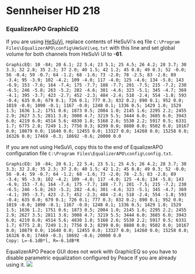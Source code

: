 # Sennheiser HD 218
### EqualizerAPO GraphicEQ
If you are using [HeSuVi](https://sourceforge.net/projects/hesuvi/), replace contents of HeSuVi's eq file `C:\Program Files\EqualizerAPO\config\HeSuVi\eq.txt` with this line and set global volume for both channels from HeSuVi UI to **-61**.
```
GraphicEQ: 10 -84; 20 6.1; 22 5.4; 23 5.1; 25 4.5; 26 4.2; 28 3.7; 30 3.3; 32 2.8; 35 2.3; 37 2.0; 40 1.5; 42 1.2; 45 0.8; 49 0.3; 52 -0.0; 56 -0.4; 59 -0.7; 64 -1.2; 68 -1.6; 73 -2.0; 78 -2.5; 83 -2.8; 89 -3.4; 95 -3.9; 102 -4.2; 109 -4.0; 117 -4.0; 125 -4.6; 134 -5.8; 143 -6.9; 153 -7.6; 164 -7.4; 175 -7.7; 188 -7.7; 201 -7.5; 215 -7.2; 230 -6.5; 246 -5.8; 263 -5.2; 282 -4.6; 301 -4.6; 323 -5.1; 345 -4.7; 369 -4.1; 395 -3.7; 423 -2.7; 452 -2.3; 484 -2.4; 518 -2.4; 554 -1.8; 593 -0.4; 635 0.0; 679 0.1; 726 0.1; 777 0.3; 832 0.2; 890 0.1; 952 0.0; 1019 -0.0; 1090 -0.1; 1167 -0.0; 1248 0.1; 1336 0.5; 1429 1.0; 1529 1.5; 1636 1.2; 1751 0.6; 1873 0.5; 2004 1.0; 2145 1.6; 2295 2.2; 2455 2.9; 2627 3.5; 2811 3.8; 3008 4.7; 3219 5.5; 3444 6.0; 3685 6.0; 3943 6.0; 4219 6.0; 4514 5.6; 4830 1.8; 5168 2.6; 5530 2.2; 5917 0.5; 6331 1.7; 6775 2.8; 7249 1.3; 7756 0.3; 8299 0.0; 8880 0.0; 9502 0.0; 10167 0.0; 10879 0.0; 11640 0.0; 12455 0.0; 13327 0.0; 14260 0.0; 15258 0.0; 16326 0.0; 17469 -0.3; 18692 -0.6; 20000 0.0
```
If you are not using HeSuVi, copy this to the end of EqualizerAPO configuration file `C:\Program Files\EqualizerAPO\config\config.txt`.
```
GraphicEQ: 10 -84; 20 6.1; 22 5.4; 23 5.1; 25 4.5; 26 4.2; 28 3.7; 30 3.3; 32 2.8; 35 2.3; 37 2.0; 40 1.5; 42 1.2; 45 0.8; 49 0.3; 52 -0.0; 56 -0.4; 59 -0.7; 64 -1.2; 68 -1.6; 73 -2.0; 78 -2.5; 83 -2.8; 89 -3.4; 95 -3.9; 102 -4.2; 109 -4.0; 117 -4.0; 125 -4.6; 134 -5.8; 143 -6.9; 153 -7.6; 164 -7.4; 175 -7.7; 188 -7.7; 201 -7.5; 215 -7.2; 230 -6.5; 246 -5.8; 263 -5.2; 282 -4.6; 301 -4.6; 323 -5.1; 345 -4.7; 369 -4.1; 395 -3.7; 423 -2.7; 452 -2.3; 484 -2.4; 518 -2.4; 554 -1.8; 593 -0.4; 635 0.0; 679 0.1; 726 0.1; 777 0.3; 832 0.2; 890 0.1; 952 0.0; 1019 -0.0; 1090 -0.1; 1167 -0.0; 1248 0.1; 1336 0.5; 1429 1.0; 1529 1.5; 1636 1.2; 1751 0.6; 1873 0.5; 2004 1.0; 2145 1.6; 2295 2.2; 2455 2.9; 2627 3.5; 2811 3.8; 3008 4.7; 3219 5.5; 3444 6.0; 3685 6.0; 3943 6.0; 4219 6.0; 4514 5.6; 4830 1.8; 5168 2.6; 5530 2.2; 5917 0.5; 6331 1.7; 6775 2.8; 7249 1.3; 7756 0.3; 8299 0.0; 8880 0.0; 9502 0.0; 10167 0.0; 10879 0.0; 11640 0.0; 12455 0.0; 13327 0.0; 14260 0.0; 15258 0.0; 16326 0.0; 17469 -0.3; 18692 -0.6; 20000 0.0
Copy: L=-6.1dB*l, R=-6.1dB*R
```
EqualizerAPO Peace GUI does not work with GraphicEQ so you have to disable parametric equalization configured by Peace if you are already using it.
![](https://raw.githubusercontent.com/jaakkopasanen/AutoEq/master/results/Innerfidelity%202017/innerfidelity/onear/Sennheiser%20HD%20218/Sennheiser%20HD%20218.png)
